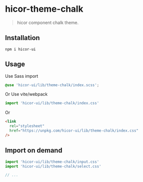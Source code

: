 # hicor-theme-chalk

> hicor component chalk theme.

## Installation

```shell
npm i hicor-ui
```

## Usage

Use Sass import

```css
@use 'hicor-ui/lib/theme-chalk/index.scss';
```

Or Use vite/webpack

```javascript
import 'hicor-ui/lib/theme-chalk/index.css'
```

Or

```html
<link
  rel="stylesheet"
  href="https://unpkg.com/hicor-ui/lib/theme-chalk/index.css"
/>
```

## Import on demand

```javascript
import 'hicor-ui/lib/theme-chalk/input.css'
import 'hicor-ui/lib/theme-chalk/select.css'

// ...
```
